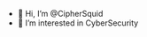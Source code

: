 - 👋 Hi, I’m @CipherSquid
- 👀 I’m interested in CyberSecurity


<!---
CipherSquid/CipherSquid is a ✨ special ✨ repository because its `README.md` (this file) appears on your GitHub profile.
You can click the Preview link to take a look at your changes.
--->
